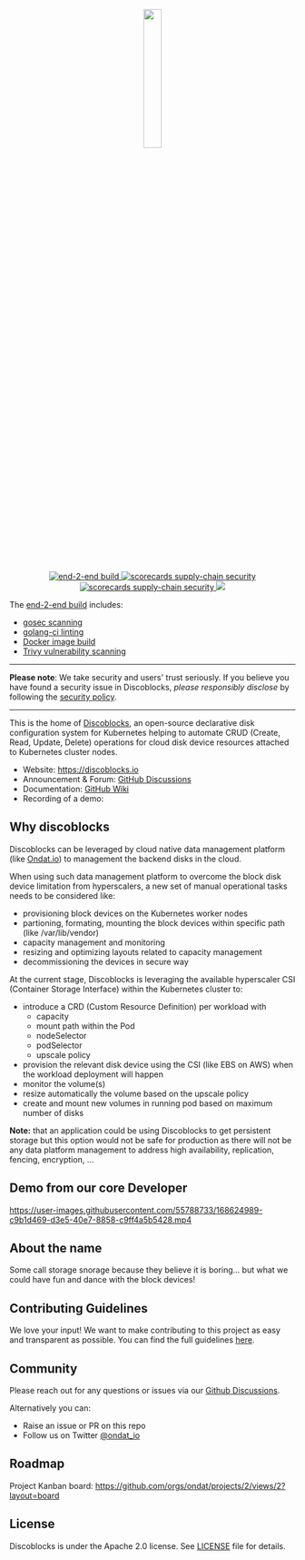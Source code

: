 
<p align="center">
    <img src="https://github.com/ondat/discoblocks/blob/main/assets/DiscoBlocks-2.png" width="25%" height="25%" >
</p>
<p align="center">
  <a href="https://github.com/ondat/discoblocks/actions/workflows/e2e-on-pr.yml">
    <img alt="end-2-end build" src="https://github.com/ondat/discoblocks/actions/workflows/e2e-on-pr.yml/badge.svg"/>
  </a>
  <a href="https://goreportcard.com/report/github.com/ondat/discoblocks">
    <img alt="scorecards supply-chain security" src="https://goreportcard.com/badge/github.com/ondat/discoblocks"/>
  </a>
  <a href="https://github.com/ondat/discoblocks/actions/workflows/scorecards-analysis.yml">
    <img alt="scorecards supply-chain security" src="https://github.com/ondat/discoblocks/actions/workflows/scorecards-analysis.yml/badge.svg"/>
  </a>
  <a href="https://bestpractices.coreinfrastructure.org/projects/6047">
    <img src="https://bestpractices.coreinfrastructure.org/projects/6047/badge">
  </a>
</p>

The [end-2-end build](https://github.com/ondat/discoblocks/blob/main/.github/workflows/e2e-on-pr.yml) includes:
- [gosec scanning](https://github.com/ondat/discoblocks/blob/main/.github/workflows/_gosecscan.yml)
- [golang-ci linting](https://github.com/ondat/discoblocks/blob/main/.github/workflows/_gocilint.yml)
- [Docker image build](https://github.com/ondat/discoblocks/blob/main/.github/workflows/_docker-build.yml)
- [Trivy vulnerability scanning](https://github.com/ondat/discoblocks/blob/main/.github/workflows/_trivy.yml)

-----

**Please note**: We take security and users' trust seriously. If you believe you have found a security issue in Discoblocks, *please responsibly disclose* by following the [security policy](https://github.com/ondat/discoblocks/security/policy). 

-----

This is the home of [Discoblocks](https://discoblocks.io), an open-source declarative disk configuration system for Kubernetes helping to automate CRUD (Create, Read, Update, Delete) operations for cloud disk device resources attached to Kubernetes cluster nodes.

* Website: https://discoblocks.io 
* Announcement & Forum: [GitHub Discussions](https://github.com/ondat/discoblocks/discussions)
* Documentation: [GitHub Wiki](https://github.com/ondat/discoblocks/wiki)
* Recording of a demo: 

## Why discoblocks

Discoblocks can be leveraged by cloud native data management platform (like [Ondat.io](https://ondat.io)) to management the backend disks in the cloud.  

When using such data management platform to overcome the block disk device limitation from hyperscalers, a new set of manual operational tasks needs to be considered like:
- provisioning block devices on the Kubernetes worker nodes 
- partioning, formating, mounting the block devices within specific path (like /var/lib/vendor) 
- capacity management and monitoring
- resizing and optimizing layouts related to capacity management
- decommissioning the devices in secure way

At the current stage, Discoblocks is leveraging the available hyperscaler CSI (Container Storage Interface) within the Kubernetes cluster to:
- introduce a CRD (Custom Resource Definition) per workload with
  - capacity
  - mount path within the Pod 
  - nodeSelector
  - podSelector
  - upscale policy 
- provision the relevant disk device using the CSI (like EBS on AWS) when the workload deployment will happen
- monitor the volume(s)
- resize automatically the volume based on the upscale policy
- create and mount new volumes in running pod based on maximum number of disks

**Note:** that an application could be using Discoblocks to get persistent storage but this option would not be safe for production as there will not be any data platform management to address high availability, replication, fencing, encryption, ...

## Demo from our core Developer

https://user-images.githubusercontent.com/55788733/168624989-c9b1d469-d3e5-40e7-8858-c9ff4a5b5428.mp4

## About the name 
Some call storage snorage because they believe it is boring... but what we could have fun and dance with the block devices!

## Contributing Guidelines
We love your input! We want to make contributing to this project as easy and transparent as possible. You can find the full guidelines [here](https://github.com/ondat/discoblocks/blob/main/CONTRIBUTING.md).

## Community 
Please reach out for any questions or issues via our [Github Discussions](https://github.com/ondat/discoblocks/discussions).

Alternatively you can:
* Raise an issue or PR on this repo
* Follow us on Twitter [@ondat_io](https://twitter.com/ondat_io)

## Roadmap
Project Kanban board: https://github.com/orgs/ondat/projects/2/views/2?layout=board

## License
Discoblocks is under the Apache 2.0 license. See [LICENSE](https://github.com/ondat/discoblocks/blob/main/LICENSE) file for details.
